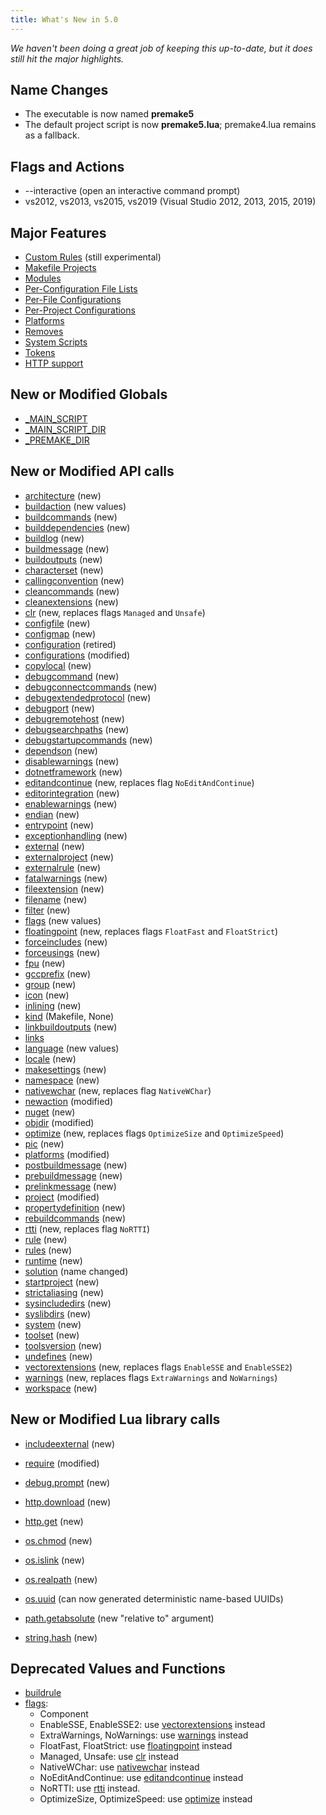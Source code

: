 ```yaml
---
title: What's New in 5.0
---
```


*We haven't been doing a great job of keeping this up-to-date, but it does still hit the major highlights.*

## Name Changes ##

* The executable is now named **premake5**
* The default project script is now **premake5.lua**; premake4.lua remains as a fallback.

## Flags and Actions ##

* --interactive (open an interactive command prompt)
* vs2012, vs2013, vs2015, vs2019 (Visual Studio 2012, 2013, 2015, 2019)

## Major Features ##

* [Custom Rules](Custom-Rules.md) (still experimental)
* [Makefile Projects](Makefile-Projects.md)
* [Modules](Developing-Modules.md)
* [Per-Configuration File Lists](files.md)
* [Per-File Configurations](configuration.md)
* [Per-Project Configurations](Configurations-and-Platforms.md)
* [Platforms](Configurations-and-Platforms.md)
* [Removes](Removing-Values.md)
* [System Scripts](System-Scripts.md)
* [Tokens](Tokens.md)
* [HTTP support](http.download.md)

## New or Modified Globals ##

* [_MAIN_SCRIPT](premake_MAIN_SCRIPT.md)
* [_MAIN_SCRIPT_DIR](premake_MAIN_SCRIPT_DIR.md)
* [_PREMAKE_DIR](premake_PREMAKE_DIR.md)

## New or Modified API calls ##

* [architecture](architecture.md) (new)
* [buildaction](buildaction.md) (new values)
* [buildcommands](buildcommands.md) (new)
* [builddependencies](builddependencies.md) (new)
* [buildlog](buildlog.md) (new)
* [buildmessage](buildmessage.md) (new)
* [buildoutputs](buildoutputs.md) (new)
* [characterset](characterset.md) (new)
* [callingconvention](callingconvention.md) (new)
* [cleancommands](cleancommands.md) (new)
* [cleanextensions](cleanextensions.md) (new)
* [clr](clr.md) (new, replaces flags `Managed` and `Unsafe`)
* [configfile](configfile.md) (new)
* [configmap](configmap.md) (new)
* [configuration](configuration.md) (retired)
* [configurations](configurations.md) (modified)
* [copylocal](copylocal.md) (new)
* [debugcommand](debugcommand.md) (new)
* [debugconnectcommands](debugconnectcommands.md) (new)
* [debugextendedprotocol](debugextendedprotocol.md) (new)
* [debugport](debugport.md) (new)
* [debugremotehost](debugremotehost.md) (new)
* [debugsearchpaths](debugsearchpaths.md) (new)
* [debugstartupcommands](debugstartupcommands.md) (new)
* [dependson](dependson.md) (new)
* [disablewarnings](disablewarnings.md) (new)
* [dotnetframework](dotnetframework.md) (new)
* [editandcontinue](editAndContinue.md) (new, replaces flag `NoEditAndContinue`)
* [editorintegration](editorintegration.md) (new)
* [enablewarnings](enablewarnings.md) (new)
* [endian](endian.md) (new)
* [entrypoint](entrypoint.md) (new)
* [exceptionhandling](exceptionhandling.md) (new)
* [external](external.md) (new)
* [externalproject](externalproject.md) (new)
* [externalrule](externalrule.md) (new)
* [fatalwarnings](fatalwarnings.md) (new)
* [fileextension](fileextension.md) (new)
* [filename](filename.md) (new)
* [filter](filter.md) (new)
* [flags](flags.md) (new values)
* [floatingpoint](floatingpoint.md) (new, replaces flags `FloatFast` and `FloatStrict`)
* [forceincludes](forceincludes.md) (new)
* [forceusings](forceusings.md) (new)
* [fpu](fpu.md) (new)
* [gccprefix](gccprefix.md) (new)
* [group](group.md) (new)
* [icon](icon.md) (new)
* [inlining](inlining.md) (new)
* [kind](kind.md) (Makefile, None)
* [linkbuildoutputs](linkbuildoutputs.md) (new)
* [links](links.md)
* [language](language.md) (new values)
* [locale](locale.md) (new)
* [makesettings](makesettings.md) (new)
* [namespace](namespace.md) (new)
* [nativewchar](nativewchar.md) (new, replaces flag `NativeWChar`)
* [newaction](newaction.md) (modified)
* [nuget](nuget.md) (new)
* [objdir](objdir.md) (modified)
* [optimize](optimize.md) (new, replaces flags `OptimizeSize` and `OptimizeSpeed`)
* [pic](pic.md) (new)
* [platforms](platforms.md) (modified)
* [postbuildmessage](postbuildmessage.md) (new)
* [prebuildmessage](prebuildmessage.md) (new)
* [prelinkmessage](prelinkmessage.md) (new)
* [project](project.md) (modified)
* [propertydefinition](propertydefinition.md) (new)
* [rebuildcommands](rebuildcommands.md) (new)
* [rtti](rtti.md) (new, replaces flag `NoRTTI`)
* [rule](rule.md) (new)
* [rules](rules.md) (new)
* [runtime](runtime.md) (new)
* [solution](workspace.md) (name changed)
* [startproject](startproject.md) (new)
* [strictaliasing](strictaliasing.md) (new)
* [sysincludedirs](sysincludedirs.md) (new)
* [syslibdirs](syslibdirs.md) (new)
* [system](system.md) (new)
* [toolset](toolset.md) (new)
* [toolsversion](toolsversion.md) (new)
* [undefines](undefines.md) (new)
* [vectorextensions](vectorextensions.md) (new, replaces flags `EnableSSE` and `EnableSSE2`)
* [warnings](warnings.md) (new, replaces flags `ExtraWarnings` and `NoWarnings`)
* [workspace](workspace.md) (new)

## New or Modified Lua library calls ##

* [includeexternal](includeexternal.md) (new)
* [require](require.md) (modified)

* [debug.prompt](debug.prompt.md) (new)

* [http.download](http.download.md) (new)
* [http.get](http.get.md) (new)

* [os.chmod](os.chmod.md) (new)
* [os.islink](os.islink.md) (new)
* [os.realpath](os.realpath.md) (new)
* [os.uuid](os.uuid.md) (can now generated deterministic name-based UUIDs)

* [path.getabsolute](path.getabsolute.md) (new "relative to" argument)

* [string.hash](string.hash.md) (new)

## Deprecated Values and Functions ##

* [buildrule](buildrule.md)
* [flags](flags.md):
	* Component
	* EnableSSE, EnableSSE2: use [vectorextensions](vectorextensions.md) instead
	* ExtraWarnings, NoWarnings: use [warnings](warnings.md) instead
	* FloatFast, FloatStrict: use [floatingpoint](floatingpoint.md) instead
	* Managed, Unsafe: use [clr](clr.md) instead
	* NativeWChar: use [nativewchar](nativewchar.md) instead
	* NoEditAndContinue: use [editandcontinue](editAndContinue.md) instead
	* NoRTTI: use [rtti](rtti.md) instead.
	* OptimizeSize, OptimizeSpeed: use [optimize](optimize.md) instead
